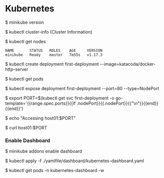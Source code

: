 # Kubernetes

$ minikube version

$ kubectl cluster-info    (Cluster Information)

$ kubectl get nodes
```
NAME       STATUS   ROLES    AGE     VERSION
minikube   Ready    master   7m55s   v1.17.3
```
$ kubectl create deployment first-deployment --image=katacoda/docker-http-server

$ kubectl get pods

$ kubectl expose deployment first-deployment --port=80 --type=NodePort

$ export PORT=$(kubectl get svc first-deployment -o go-template='{{range.spec.ports}}{{if .nodePort}}{{.nodePort}}{{"\n"}}{{end}}{{end}}')

$ echo "Accessing host01:$PORT"

$ curl host01:$PORT

### Enable Dashboard

$ minikube addons enable dashboard

$ kubectl apply -f ./yamlfile/dashboard/kubernetes-dashboard.yaml

$ kubectl get pods -n kubernetes-dashboard -w

